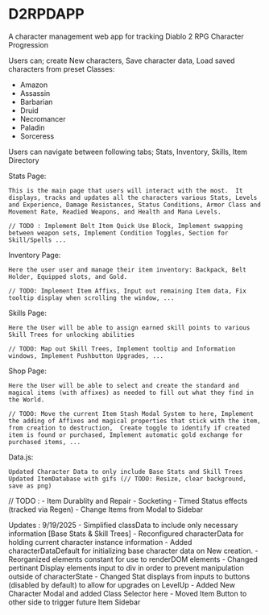 # D2RPDAPP
A character management web app for tracking Diablo 2 RPG Character Progression

Users can; create New characters, Save character data, Load saved characters from preset Classes:
- Amazon
- Assassin
- Barbarian
- Druid
- Necromancer
- Paladin
- Sorceress

Users can navigate between following tabs; Stats, Inventory, Skills, Item Directory

Stats Page:

    This is the main page that users will interact with the most.  It displays, tracks and updates all the characters various Stats, Levels and Experience, Damage Resistances, Status Conditions, Armor Class and Movement Rate, Readied Weapons, and Health and Mana Levels.

    // TODO : Implement Belt Item Quick Use Block, Implement swapping between weapon sets, Implement Condition Toggles, Section for Skill/Spells ...

Inventory Page:

    Here the user user and manage their item inventory: Backpack, Belt Holder, Equipped slots, and Gold.

    // TODO: Implement Item Affixs, Input out remaining Item data, Fix tooltip display when scrolling the window, ...

Skills Page: 

    Here the User will be able to assign earned skill points to various Skill Trees for unlocking abilities

    // TODO: Map out Skill Trees, Implement tooltip and Information windows, Implement Pushbutton Upgrades, ...

Shop Page:

    Here the User will be able to select and create the standard and magical items (with affixes) as needed to fill out what they find in the World.

    // TODO: Move the current Item Stash Modal System to here, Implement the adding of Affixes and magical properties that stick with the item, from creation to destruction,  Create toggle to identify if created item is found or purchased, Implement automatic gold exchange for purchased items, ...

Data.js:

    Updated Character Data to only include Base Stats and Skill Trees
    Updated ItemDatabase with gifs (// TODO: Resize, clear background, save as png)

// TODO : 
    - Item Durablity and Repair
    - Socketing
    - Timed Status effects (tracked via Regen)
    - Change Items from Modal to Sidebar

Updates : 9/19/2025
    - Simplified classData to include only necessary information [Base Stats & Skill Trees]
    - Reconfigured characterData for holding current character instance information
    - Added characterDataDefault for initializing base character data on New creation.
    - Reorganized elements constant for use to renderDOM elements
    - Changed pertinant Display elements input to div in order to prevent manipulation outside of characterState
    - Changed Stat displays from inputs to buttons (disabled by default) to allow for upgrades on LevelUp
    - Added New Character Modal and added Class Selector here
    - Moved Item Button to other side to trigger future Item Sidebar
    
